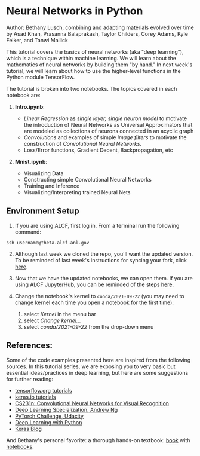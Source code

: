 # Neural Networks in Python

Author: Bethany Lusch, combining and adapting materials evolved over time by Asad Khan, Prasanna Balaprakash, Taylor Childers, Corey Adams, Kyle Felker, and Tanwi Mallick 

This tutorial covers the basics of neural networks (aka "deep learning"), which is a technique within machine learning. We will learn about the mathematics of neural networks by building them "by hand." In next week's tutorial, we will learn about how to use the higher-level functions in the Python module TensorFlow. 

The tutorial is broken into two notebooks. The topics covered in each notebook are:

1. **Intro.ipynb**: 

      - *Linear Regression* as _single layer, single neuron model_ to motivate the introduction of Neural Networks as Universal Approximators that are modeled as collections of neurons connected in an acyclic graph
      - _Convolutions_ and examples of simple _image filters_ to motivate the construction of _Convolutional Neural Networks._
      - Loss/Error functions, Gradient Decent, Backpropagation, etc

2. **Mnist.ipynb**: 

    - Visualizing Data
    - Constructing simple Convolutional Neural Networks
    - Training and Inference
    - Visualizing/Interpreting trained Neural Nets




## Environment Setup
1. If you are using ALCF, first log in. From a terminal run the following command:
```
ssh username@theta.alcf.anl.gov
```

2. Although last week we cloned the repo, you'll want the updated version. To be reminded of last week's instructions for syncing your fork, click [here](https://github.com/argonne-lcf/ai-science-training-series/blob/main/00_introToAlcf/03_githubHomework.md). 

3. Now that we have the updated notebooks, we can open them. If you are using ALCF JupyterHub, you can be reminded of the steps [here](https://github.com/argonne-lcf/ai-science-training-series/blob/main/00_introToAlcf/02_jupyterNotebooks.md). 

4. Change the notebook's kernel to `conda/2021-09-22` (you may need to change kernel each time you open a notebook for the first time):

    1. select *Kernel* in the menu bar
    1. select *Change kernel...*
    1. select *conda/2021-09-22* from the drop-down menu



## __References:__

Some of the code examples presented here are inspired from the following sources. In this tutorial series, we are exposing you to very basic but essential ideas/practices in deep learning, but here are some suggestions for further reading:

- [tensorflow.org tutorials](https://www.tensorflow.org/tutorials)
- [keras.io tutorials](https://keras.io/examples/)
- [CS231n: Convolutional Neural Networks for Visual Recognition](http://cs231n.stanford.edu/)
- [Deep Learning Specialization, Andrew Ng](https://www.coursera.org/specializations/deep-learning?utm_source=deeplearningai&utm_medium=institutions&utm_campaign=WebsiteCoursesDLSTopButton)
- [PyTorch Challenge, Udacity](https://www.udacity.com/facebook-pytorch-scholarship)
- [Deep Learning with Python](https://www.amazon.com/Deep-Learning-Python-Francois-Chollet/dp/1617294438)
- [Keras Blog](https://blog.keras.io/)

And Bethany's personal favorite: a thorough hands-on textbook: [book](https://www.oreilly.com/library/view/hands-on-machine-learning/9781492032632/) with [notebooks](https://github.com/ageron/handson-ml2).
